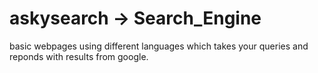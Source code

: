 # askysearch -> Search_Engine
basic webpages using different languages which takes your queries and reponds with results from google.

